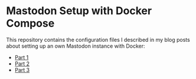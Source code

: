 # Mastodon Setup with Docker Compose

This repository contains the configuration files I described in my blog posts about setting up an own Mastodon instance with Docker:

- [Part 1](https://www.raeffs.dev/blog/self-hosting/2022-11-11-mastodon-with-docker/)
- [Part 2](https://www.raeffs.dev/blog/self-hosting/2022-12-04-mastodon-improvements/)
- [Part 3](https://www.raeffs.dev/blog/self-hosting/2023-01-02-mastodon-s3-integration/)
